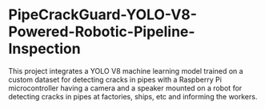 # PipeCrackGuard-YOLO-V8-Powered-Robotic-Pipeline-Inspection
This project integrates a YOLO V8 machine learning model trained on a custom dataset for detecting cracks in pipes with a Raspberry Pi microcontroller having a camera and a speaker mounted on a robot for detecting cracks in pipes at factories, ships, etc and informing the workers.
